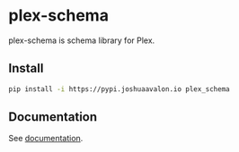 # plex-schema

plex-schema is schema library for Plex.

## Install

```bash
pip install -i https://pypi.joshuaavalon.io plex_schema
```

## Documentation

See [documentation](https://alice.joshuaavalon.app/plex-schema).